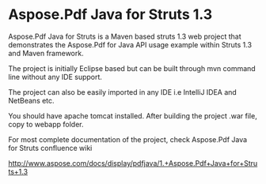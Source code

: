 # Aspose.Pdf Java for Struts 1.3
Aspose.Pdf Java for Struts is a Maven based struts 1.3 web project that demonstrates the Aspose.Pdf for Java API usage example within Struts 1.3 and Maven framework.

The project is initially Eclipse based but can be built through mvn command line without any IDE support.

The project can also be easily imported in any IDE i.e IntelliJ IDEA and NetBeans etc.

You should have apache tomcat installed. After building the project .war file, copy to webapp folder.

For most complete documentation of the project, check Aspose.Pdf Java for Struts confluence wiki

http://www.aspose.com/docs/display/pdfjava/1.+Aspose.Pdf+Java+for+Struts+1.3


